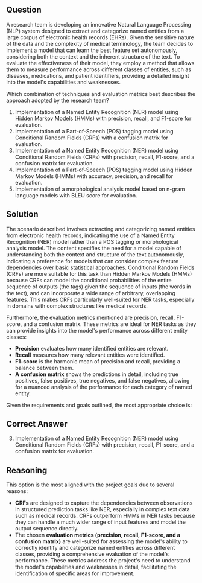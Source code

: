 ## Question

A research team is developing an innovative Natural Language Processing (NLP) system designed to extract and categorize named entities from a large corpus of electronic health records (EHRs). Given the sensitive nature of the data and the complexity of medical terminology, the team decides to implement a model that can learn the best feature set autonomously, considering both the context and the inherent structure of the text. To evaluate the effectiveness of their model, they employ a method that allows them to measure performance across different classes of entities, such as diseases, medications, and patient identifiers, providing a detailed insight into the model's capabilities and weaknesses.

Which combination of techniques and evaluation metrics best describes the approach adopted by the research team?

1. Implementation of a Named Entity Recognition (NER) model using Hidden Markov Models (HMMs) with precision, recall, and F1-score for evaluation.
2. Implementation of a Part-of-Speech (POS) tagging model using Conditional Random Fields (CRFs) with a confusion matrix for evaluation.
3. Implementation of a Named Entity Recognition (NER) model using Conditional Random Fields (CRFs) with precision, recall, F1-score, and a confusion matrix for evaluation.
4. Implementation of a Part-of-Speech (POS) tagging model using Hidden Markov Models (HMMs) with accuracy, precision, and recall for evaluation.
5. Implementation of a morphological analysis model based on n-gram language models with BLEU score for evaluation.

## Solution

The scenario described involves extracting and categorizing named entities from electronic health records, indicating the use of a Named Entity Recognition (NER) model rather than a POS tagging or morphological analysis model. The content specifies the need for a model capable of understanding both the context and structure of the text autonomously, indicating a preference for models that can consider complex feature dependencies over basic statistical approaches. Conditional Random Fields (CRFs) are more suitable for this task than Hidden Markov Models (HMMs) because CRFs can model the conditional probabilities of the entire sequence of outputs (the tags) given the sequence of inputs (the words in the text), and can incorporate a wide range of arbitrary, overlapping features. This makes CRFs particularly well-suited for NER tasks, especially in domains with complex structures like medical records.

Furthermore, the evaluation metrics mentioned are precision, recall, F1-score, and a confusion matrix. These metrics are ideal for NER tasks as they can provide insights into the model's performance across different entity classes:
- **Precision** evaluates how many identified entities are relevant.
- **Recall** measures how many relevant entities were identified.
- **F1-score** is the harmonic mean of precision and recall, providing a balance between them.
- **A confusion matrix** shows the predictions in detail, including true positives, false positives, true negatives, and false negatives, allowing for a nuanced analysis of the performance for each category of named entity.

Given the requirements and goals outlined, the most appropriate choice is:

## Correct Answer

3. Implementation of a Named Entity Recognition (NER) model using Conditional Random Fields (CRFs) with precision, recall, F1-score, and a confusion matrix for evaluation.

## Reasoning

This option is the most aligned with the project goals due to several reasons:
- **CRFs** are designed to capture the dependencies between observations in structured prediction tasks like NER, especially in complex text data such as medical records. CRFs outperform HMMs in NER tasks because they can handle a much wider range of input features and model the output sequence directly.
- The chosen **evaluation metrics (precision, recall, F1-score, and a confusion matrix)** are well-suited for assessing the model's ability to correctly identify and categorize named entities across different classes, providing a comprehensive evaluation of the model's performance. These metrics address the project's need to understand the model's capabilities and weaknesses in detail, facilitating the identification of specific areas for improvement.